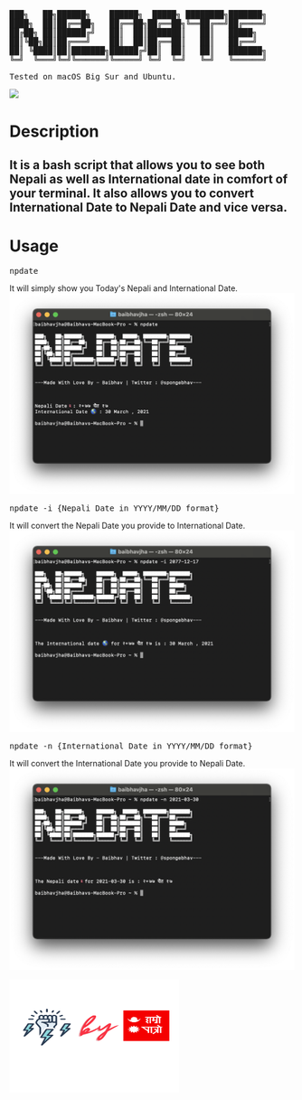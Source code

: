 <pre>
███╗   ██╗██████╗    ██████╗  █████╗ ████████╗███████╗
████╗  ██║██╔══██╗   ██╔══██╗██╔══██╗╚══██╔══╝██╔════╝
██╔██╗ ██║██████╔╝   ██║  ██║███████║   ██║   █████╗ 
██║╚██╗██║██╔═══╝    ██║  ██║██╔══██║   ██║   ██╔══╝  
██║ ╚████║██║███████╗██████╔╝██║  ██║   ██║   ███████╗
╚═╝  ╚═══╝╚═╝╚══════╝╚═════╝ ╚═╝  ╚═╝   ╚═╝   ╚══════╝
</pre>

<pre>Tested on macOS Big Sur and Ubuntu.</pre>

![](https://komarev.com/ghpvc/?username=baibhavanandnpdate&label=TOTAL+HITS)

# Description
## It is a bash script that allows you to see both Nepali as well as International date in comfort of your terminal. It also allows you to convert International Date to Nepali Date and vice versa.

# Usage

<pre>npdate</pre>
It will simply show you Today's Nepali and International Date.
<img src="images/npdatenormal.png">
<pre>npdate -i {Nepali Date in YYYY/MM/DD format}</pre>
It will convert the Nepali Date you provide to International Date.
<img src="images/npdateneptoend.png">
<pre>npdate -n {International Date in YYYY/MM/DD format}</pre>
It will convert the International Date you provide to Nepali Date.
<img src="images/npdateengtonep.png">


<img src="images/poweredbyhamropatro.png" width=300px height=200px>
